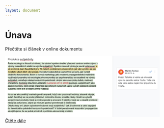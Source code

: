 ```yaml
---
layout: document
---
```


# Únava

Přečtěte si článek v online dokumentu

<a href="https://docs.google.com/document/d/1ICiBES4IwqPBZYVKaBuA9n0fBu0yDRugCz5QH5hkaA0/edit?usp=sharing">
<img class="rounded-lg border-2 border-blue-500" src="/assets/google.jpg" alt="google">
</a>

<div class="flex flex-center">
    <a
      class="
        text-xl
        lg:text-xl
        py-2
        px-3
        lg:px-10
        mt-10
        text-center
        rounded-lg
        transition
        inline-block
        mx-auto
      "
      href="https://docs.google.com/document/d/1ICiBES4IwqPBZYVKaBuA9n0fBu0yDRugCz5QH5hkaA0/edit?usp=sharing"
    >
      Čtěte dále
    </a>
  </div>
